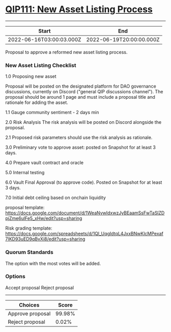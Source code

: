 
# [QIP111: New Asset Listing Process](https://snapshot.org/#/qidao.eth/proposal/0x003dd8d4303a420170c8fa46dc268d21e28c938027e57a028f8f89488bbd0f2a)

---
| Start | End |
| --- | --- |
| 2022-06-16T03:00:03.000Z | 2022-06-19T20:00:00.000Z |


Proposal to approve a reformed new asset listing process.

### New Asset Listing Checklist

1.0 Proposing new asset

Proposal will be posted on the designated platform for DAO governance discussions, currently on Discord ("general QIP discussions channel"). The proposal should be around 1 page and must include a proposal title and rationale for adding the asset.

1.1 Gauge community sentiment - 2 days min

2.0 Risk Analysis
The risk analysis will be posted on Discord alongside the proposal. 

2.1 Proposed risk parameters should use the risk analysis as rationale.

3.0 Preliminary vote to approve asset: posted on Snapshot for at least 3 days.

4.0 Prepare vault contract and oracle

5.0 Internal testing

6.0 Vault Final Approval (to approve code). Posted on Snapshot for at least 3 days.

7.0 Initial debt ceiling based on onchain liquidity

proposal template: https://docs.google.com/document/d/1WeaNvwIdxwzJyBEaamSsFwTaSlZDpjZme6ulFe5_xHw/edit?usp=sharing 

Risk grading template: https://docs.google.com/spreadsheets/d/1Ql_UqgIdtqL4JxxBNwKlcMPexaf7IKD93uED9qBvXi8/edit?usp=sharing

### Quorum Standards

The option with the most votes will be added.

### Options

Accept proposal
Reject proposal

---
| Choices | Score |
| --- | --- |
| Approve proposal | 99.98% |
| Reject proposal | 0.02% |


